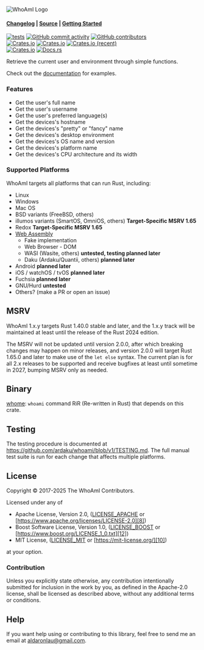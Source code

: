 ![WhoAmI Logo](https://raw.githubusercontent.com/ardaku/whoami/v1/res/icon.svg)

#### [Changelog][3] | [Source][4] | [Getting Started][5]

[![tests](https://github.com/ardaku/whoami/actions/workflows/ci.yml/badge.svg)](https://github.com/ardaku/whoami/actions/workflows/ci.yml)
[![GitHub commit activity](https://img.shields.io/github/commit-activity/y/ardaku/whoami)](https://github.com/ardaku/whoami/)
[![GitHub contributors](https://img.shields.io/github/contributors/ardaku/whoami)](https://github.com/ardaku/whoami/graphs/contributors)  
[![Crates.io](https://img.shields.io/crates/v/whoami)](https://crates.io/crates/whoami)
[![Crates.io](https://img.shields.io/crates/d/whoami)](https://crates.io/crates/whoami)
[![Crates.io (recent)](https://img.shields.io/crates/dr/whoami)](https://crates.io/crates/whoami)  
[![Crates.io](https://img.shields.io/crates/l/whoami)](https://github.com/ardaku/whoami/search?l=Text&q=license)
[![Docs.rs](https://docs.rs/whoami/badge.svg)](https://docs.rs/whoami/)

Retrieve the current user and environment through simple functions.

Check out the [documentation][0] for examples.

### Features

 - Get the user's full name
 - Get the user's username
 - Get the user's preferred language(s)
 - Get the devices's hostname
 - Get the devices's "pretty" or "fancy" name
 - Get the devices's desktop environment
 - Get the devices's OS name and version
 - Get the devices's platform name
 - Get the devices's CPU architecture and its width

### Supported Platforms

WhoAmI targets all platforms that can run Rust, including:

 - Linux
 - Windows
 - Mac OS
 - BSD variants (FreeBSD, others)
 - illumos variants (SmartOS, OmniOS, others) **Target-Specific MSRV 1.65**
 - Redox **Target-Specific MSRV 1.65**
 - [Web Assembly](https://github.com/ardaku/whoami/blob/v1/WASM.md)
   - Fake implementation
   - Web Browser - DOM
   - WASI (Wasite, others) **untested, testing planned later**
   - Daku (Ardaku/Quantii, others) **planned later**
 - Android **planned later**
 - iOS / watchOS / tvOS **planned later**
 - Fuchsia **planned later**
 - GNU/Hurd **untested**
 - Others? (make a PR or open an issue)

## MSRV

WhoAmI 1.x.y targets Rust 1.40.0 stable and later, and the 1.x.y track will
be maintained at least until the release of the Rust 2024 edition.

The MSRV will not be updated until version 2.0.0, after which breaking changes
may happen on minor releases, and version 2.0.0 will target Rust 1.65.0 and
later to make use of the `let else` syntax.  The current plan is for all 2.x
releases to be supported and receive bugfixes at least until sometime in 2027,
bumping MSRV only as needed.

## Binary

[whome](https://crates.io/crates/whome): `whoami` command RiR (Re-written in
Rust) that depends on this crate.

## Testing

The testing procedure is documented at
<https://github.com/ardaku/whoami/blob/v1/TESTING.md>.  The full manual test
suite is run for each change that affects multiple platforms.

## License

Copyright © 2017-2025 The WhoAmI Contributors.

Licensed under any of
 - Apache License, Version 2.0, ([LICENSE_APACHE][7]
   or [https://www.apache.org/licenses/LICENSE-2.0][8])
 - Boost Software License, Version 1.0, ([LICENSE_BOOST][11]
   or [https://www.boost.org/LICENSE_1_0.txt][12])
 - MIT License, ([LICENSE_MIT][9] or [https://mit-license.org/][10])

at your option.

### Contribution

Unless you explicitly state otherwise, any contribution intentionally submitted
for inclusion in the work by you, as defined in the Apache-2.0 license, shall be
licensed as described above, without any additional terms or conditions.

## Help

If you want help using or contributing to this library, feel free to send me an
email at [aldaronlau@gmail.com][13].

[0]: https://docs.rs/whoami
[1]: https://crates.io/crates/whoami
[2]: https://github.com/ardaku/whoami/actions?query=workflow%3Atests
[3]: https://github.com/ardaku/whoami/blob/v1/CHANGELOG.md
[4]: https://github.com/ardaku/whoami/
[5]: https://docs.rs/whoami#getting-started
[6]: https://aldaronlau.com/
[7]: https://github.com/ardaku/whoami/blob/v1/LICENSE_APACHE
[8]: https://www.apache.org/licenses/LICENSE-2.0
[9]: https://github.com/ardaku/whoami/blob/v1/LICENSE_MIT
[10]: https://mit-license.org/
[11]: https://github.com/ardaku/whoami/blob/v1/LICENSE_BOOST
[12]: https://www.boost.org/LICENSE_1_0.txt
[13]: mailto:aldaronlau@gmail.com
